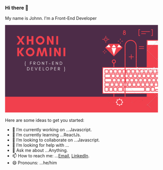 ### Hi there 👋
My name is Johnn. I'm a Front-End Developer


![](https://github.com/Xhoni96/xhoni96/blob/master/XHONI%20KOMINI.png)


Here are some ideas to get you started:

- 🔭 I’m currently working on ...Javascript.
- 🌱 I’m currently learning ...ReactJs.
- 👯 I’m looking to collaborate on ...Javascript.
- 🤔 I’m looking for help with ...
- 💬 Ask me about ...Anything.
- 📫 How to reach me: ...[Email](mailto:Xhonikomini96@gmail.com),   [Linkedln](https://www.linkedin.com/in/xhonikomini/).
- 😄 Pronouns: ...he/him


